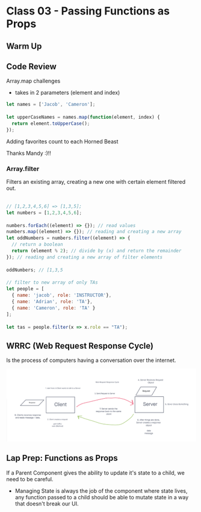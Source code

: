 # Class 03 - Passing Functions as Props

## Warm Up

## Code Review

Array.map challenges

- takes in 2 parameters (element and index)

```javascript
let names = ['Jacob', 'Cameron'];

let upperCaseNames = names.map(function(element, index) {
  return element.toUpperCase();
});

```

Adding favorites count to each Horned Beast

Thanks Mandy :)!!

### Array.filter

Filters an existing array, creating a new one with certain element filtered out.

```javascript

// [1,2,3,4,5,6] => [1,3,5];
let numbers = [1,2,3,4,5,6];

numbers.forEach((element) => {}); // read values
numbers.map((element) => {}); // reading and creating a new array
let oddNumbers = numbers.filter((element) => {
  // return a boolean
  return (element % 2); // divide by (x) and return the remainder
}); // reading and creating a new array of filter elements

oddNumbers; // [1,3,5

// filter to new array of only TAs
let people = [
  { name: 'jacob', role: 'INSTRUCTOR'},
  { name: 'Adrian', role: 'TA'},
  { name: 'Cameron', role: 'TA' }
];

let tas = people.filter(x => x.role == "TA"); 

```

## WRRC (Web Request Response Cycle)

Is the process of computers having a conversation over the internet.

![wrrc](./wrrc.png)

## Lap Prep: Functions as Props

If a Parent Component gives the ability to update it's state to a child, we need to be careful.

- Managing State is always the job of the component where state lives, any function passed to a child should be able to mutate state in a way that doesn't break our UI.
